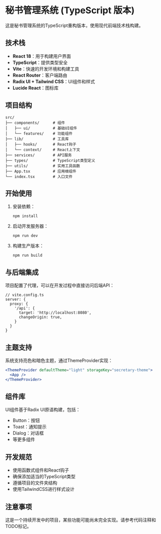 # 秘书管理系统 (TypeScript 版本)

这是秘书管理系统的TypeScript重构版本，使用现代前端技术栈构建。

## 技术栈

- **React 18**：用于构建用户界面
- **TypeScript**：提供类型安全
- **Vite**：快速的开发环境和构建工具
- **React Router**：客户端路由
- **Radix UI + Tailwind CSS**：UI组件和样式
- **Lucide React**：图标库

## 项目结构

```
src/
├── components/      # 组件
│   ├── ui/          # 基础UI组件
│   └── features/    # 功能组件
├── lib/             # 工具库
│   ├── hooks/       # React钩子
│   └── context/     # React上下文
├── services/        # API服务
├── types/           # TypeScript类型定义
├── utils/           # 实用工具函数
├── App.tsx          # 应用根组件
└── index.tsx        # 入口文件
```

## 开始使用

1. 安装依赖：
   ```
   npm install
   ```

2. 启动开发服务器：
   ```
   npm run dev
   ```

3. 构建生产版本：
   ```
   npm run build
   ```

## 与后端集成

项目配置了代理，可以在开发过程中直接访问后端API：

```
// vite.config.ts
server: {
  proxy: {
    '/api': {
      target: 'http://localhost:8080',
      changeOrigin: true,
    }
  }
}
```

## 主题支持

系统支持亮色和暗色主题，通过ThemeProvider实现：

```jsx
<ThemeProvider defaultTheme="light" storageKey="secretary-theme">
  <App />
</ThemeProvider>
```

## 组件库

UI组件基于Radix UI原语构建，包括：

- Button：按钮
- Toast：通知提示
- Dialog：对话框
- 等更多组件

## 开发规范

- 使用函数式组件和React钩子
- 确保添加适当的TypeScript类型
- 遵循项目的文件夹结构
- 使用TailwindCSS进行样式设计

## 注意事项

这是一个持续开发中的项目，某些功能可能尚未完全实现。请参考代码注释和TODO标记。 
